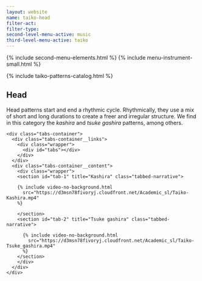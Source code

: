 ```yaml
---
layout: website
name: taiko-head
filter-act:
filter-type:
second-level-menu-active: music
third-level-menu-active: taiko
---
```


{% include second-menu-elements.html %}
{% include menu-instrument-small.html %}

<main class="page-content">
<div class="wrapper sidebar-contents">
  <aside class="sidebar-contents__table">
    {% include taiko-patterns-catalog.html %}
  </aside>
  <section class="sidebar-contents__section">
  <div class="text-container">
    <h2>Head</h2>
    <p>Head patterns start and end a rhythmic cycle. Rhythmically, they use a mix of short and long durations to create a freer and irregular structure. We find in this category the <em>kashira</em> and <em>tsuke gashira</em> patterns, among others.</p>

    <div class="tabs-container">
      <div class="tabs-container__links">
        <div class="wrapper">
          <div id="tabs"></div>
        </div>
      </div>
      <div class="tabs-container__content">
        <div class="wrapper">
        <section id="tab-1" title="Kashira" class="tabbed-narrative">

        {% include video-no-background.html
          src="https://d3msn78fivoryj.cloudfront.net/Academic_sl/Taiko-Kashira.mp4"
        %}

        </section>
        <section id="tab-2" title="Tsuke gashira" class="tabbed-narrative">

          {% include video-no-background.html
            src="https://d3msn78fivoryj.cloudfront.net/Academic_sl/Taiko-Tsuke_gashira.mp4"
          %}
        </section>
        </div>
      </div>
    </div>

  </div>
  </section>
  </div>
</main>
